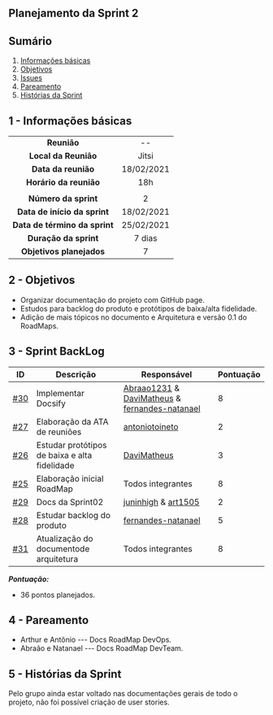 ## Planejamento da Sprint 2

## Sumário

1. [Informações básicas](#1---informações-básicas)
1. [Objetivos](#2---objetivos)
1. [Issues](#3---issues)
1. [Pareamento](#4---pareamento)
1. [Histórias da Sprint](#5---Histórias-da-Sprint)


## 1 - Informações básicas

| | |
|:--:|:--:|
|**Reunião**|--|
|**Local da Reunião**|Jitsi|
|**Data da reunião**|18/02/2021|
|**Horário da reunião**|18h|
||||
|**Número da sprint**|2|
|**Data de início da sprint**|18/02/2021|
|**Data de término da sprint**|25/02/2021|
|**Duração da sprint**|7 dias|
|**Objetivos planejados**|7|  

## 2 - Objetivos
* Organizar documentação do projeto com GitHub page.
* Estudos para backlog do produto e protótipos de baixa/alta fidelidade.
* Adição de mais tópicos no documento e Arquitetura e versão 0.1 do RoadMaps.

## 3 - Sprint BackLog
|ID | Descrição | Responsável| Pontuação |
|---|--------------------|--------------|------------- |
|[#30](https://github.com/fga-eps-mds/MDS-2020-2-G7/issues/30) |Implementar Docsify  | [Abraao1231](https://github.com/Abraao1231) & [DaviMatheus](https://github.com/DaviMatheus) & [fernandes-natanael](https://github.com/fernandes-natanael)| 8 |
|[#27](https://github.com/fga-eps-mds/MDS-2020-2-G7/issues/27) | Elaboração da ATA de reuniões | [antoniotoineto](https://github.com/antoniotoineto) | 2 |
|[#26](https://github.com/fga-eps-mds/MDS-2020-2-G7/issues/26) | Estudar protótipos de baixa e alta fidelidade | [DaviMatheus](https://github.com/DaviMatheus) | 3 |
|[#25](https://github.com/fga-eps-mds/MDS-2020-2-G7/issues/25) | Elaboração inicial RoadMap | Todos integrantes | 8 |
|[#29](https://github.com/fga-eps-mds/MDS-2020-2-G7/issues/29) | Docs da Sprint02 | [juninhigh](https://github.com/juninhigh) & [art1505](https://github.com/art1505) | 2 |
|[#28](https://github.com/fga-eps-mds/MDS-2020-2-G7/issues/28) | Estudar backlog do produto | [fernandes-natanael](https://github.com/fernandes-natanael) | 5 | 
|[#31](https://github.com/fga-eps-mds/MDS-2020-2-G7/issues/31) | Atualização do documentode arquitetura | Todos integrantes | 8 | 


***Pontuação:***
* 36 pontos planejados.

## 4 - Pareamento
* Arthur e Antônio  --- Docs RoadMap DevOps.  
* Abraão e Natanael --- Docs RoadMap DevTeam.

## 5 - Histórias da Sprint
Pelo grupo ainda estar voltado nas documentações gerais de todo o projeto, não foi possível criação de user stories.